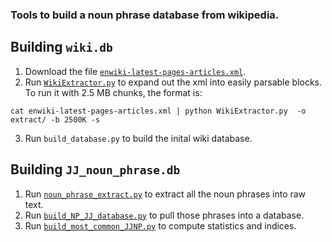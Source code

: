 ### Tools to build a noun phrase database from wikipedia.

## Building `wiki.db`

1. Download the file [`enwiki-latest-pages-articles.xml`](https://dumps.wikimedia.org/enwiki/latest/).
2. Run [`WikiExtractor.py`](WikiExtractor.py) to expand out the xml into easily parsable blocks. To run it with 2.5 MB chunks, the format is:

````
cat enwiki-latest-pages-articles.xml | python WikiExtractor.py  -o extract/ -b 2500K -s
````

3. Run `build_database.py` to build the inital wiki database.

## Building `JJ_noun_phrase.db`

1. Run [`noun_phrase_extract.py`](noun_phrase_extract.py) to extract all the noun phrases into raw text.
2. Run [`build_NP_JJ_database.py`](build_NP_JJ_database.py) to pull those phrases into a database.
3. Run [`build_most_common_JJNP.py`](build_most_common_JJNP.py) to compute statistics and indices.






